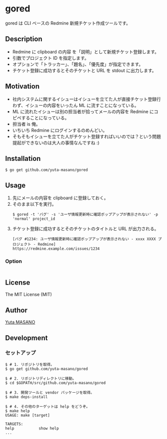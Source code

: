 # gored

gored は CLI ベースの Redmine 新規チケット作成ツールです。

## Description

* Redmine に clipboard の内容 を「説明」として新規チケット登録します。
* 引数でプロジェクト ID を指定します。
* オプションで「トラッカー」、「題名」、「優先度」が指定できます。
* チケット登録に成功するとそのチケットと URL を stdout に出力します。

## Motivation

* 社内システムに関するイシューはイシューを立てた人が直接チケット登録行わず、イシューの内容をいったん ML に流すことになっている。
* ML に流れたイシューは別の担当者が拾ってメールの内容を Redmine にコピペすることになっている。
* 担当者 is 俺。
* いちいち Redmine にログインするのめんどい。
* そもそもイシューを立てた人がチケット登録すればいいのでは？という問題提起ができないのは大人の事情なんですね :)

## Installation

```
$ go get github.com/yuta-masano/gored
```

## Usage

1. 先にメールの内容を clipboard に登録しておく。
2. そのまま以下を実行。
   ```
   $ gored -t 'バグ' -s 'ユーザ情報更新時に確認ポップアップが表示されない' -p 'normal' project_id
   ```
3. チケット登録に成功するとそのチケットのタイトルと URL が出力される。
   ```
   [バグ #1234: ユーザ情報更新時に確認ポップアップが表示されない - xxxx XXXX プロジェクト - Redmine]
   https://redmine.example.com/issues/1234
   ```

### Option

```

```

## License

The MIT License (MIT)

## Author

[Yuta MASANO](https://github.com/yuta-masano)

## Development

### セットアップ

```
$ # 1. リポジトリを取得。
$ go get github.com/yuta-masano/gored

$ # 2. リポジトリディレクトリに移動。
$ cd $GOPATH/src/github.com/yuta-masano/gored

$ # 3. 開発ツールと vendor パッケージを取得。
$ make deps-install

$ # 4. その他のターゲットは help をどうぞ。
$ make help
USAGE: make [target]

TARGETS:
help           show help
...
```
